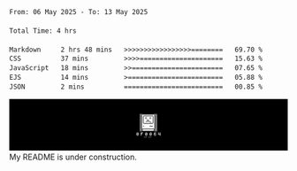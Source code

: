 <!--START_SECTION:waka-->

```txt
From: 06 May 2025 - To: 13 May 2025

Total Time: 4 hrs

Markdown     2 hrs 48 mins   >>>>>>>>>>>>>>>>>========   69.70 %
CSS          37 mins         >>>>=====================   15.63 %
JavaScript   18 mins         >>=======================   07.65 %
EJS          14 mins         >========================   05.88 %
JSON         2 mins          =========================   00.85 %
```

<!--END_SECTION:waka-->

<img src="https://raw.githubusercontent.com/n3xta/image-hosting/main/img/202411032331174.png"/>
My README is under construction. 
